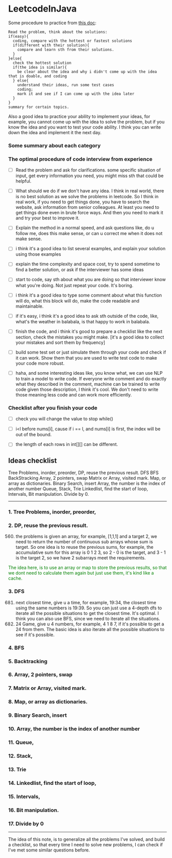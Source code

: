 # LeetcodeInJava

Some procedure to practice from [this doc](https://docs.google.com/document/d/1yxATCtTuv5ZgomU2AeL6luNwPWvHSBYSh7V8FLvtLM8/edit#):

```
Read the problem, think about the solutions:
if(easy){
  coding, compare with the hottest or fastest solutions
  if(different with their solution){
    compare and learn sth from their solutions.
  }
}else{
  check the hottest solution
  if(the idea is similar){
    be clear about the idea and why i didn't come up with the idea that is doable, and coding
  } else{
    understand their ideas, run some test cases
    coding;
    mark it and see if I can come up with the idea later
  }
}
summary for certain topics.
```

Also a good idea to practice your ability to implement your ideas, for example, you cannot come up with the idea to solve the problem, but if you know the idea and you want to test your code ability. I think you can write down the idea and implement it the next day.



### Some summary about each category



### The optimal procedure of code interview from experience

- [ ] Read the problem and ask for clarifications. some specific situation of input, get every information you need, you might miss sth that could be helpful.
- [ ] What should we do if we don't have any idea. I think in real world, there is no best solution as we solve the problems in leetcode. So I think in real work, if you need to get things done, you have to search the website, ask information from senior colleagues. At least you need to get things done even in brute force ways. And then you need to mark it and try your best to improve it.
- [ ] Explain the method in a normal speed, and ask questions like, do u follow me, does this make sense, or can u correct me when it does not make sense.
- [ ] i think it's a good idea to list several examples, and explain your solution using those examples
- [ ] explain the time complexity and space cost, try to spend sometime to find a better solution, or ask if the interviewer has some ideas
- [ ] start to code, say sth about what you are doing so that interviewer know what you're doing. Not just repeat your code. It's boring.  
- [ ] i think it's a good idea to type some comment about what this function will do, what this block will do, make the code readable and maintainable.
- [ ] if it's easy, i think it's a good idea to ask sth outside of the code, like, what's the weather in balabala, is that happy to work in balabala.
- [ ] finish the code, and i think it's good to prepare a checklist like the next section, check the mistakes you might make. [it's a good idea to collect your mistakes and sort them by frequency]
- [ ] build some test set or just simulate them through your code and check if it can work. Show them that you are used to write test code to make your code more robust.
- [ ] haha, and some interesting ideas like, you know what, we can use NLP to train a model to write code. If everyone write comment and do exactly what they described in the comment, machine can be trained to write code given those description, I think it's cool. We don't need to write those meaning less code and can work more efficiently.



### Checklist after you finish your code


- [ ] check you will change the value to stop while()
- [ ] i<l before nums[i], cause if i == l, and nums[i] is first, the index will be out of the bound.
- [ ] the length of each rows in int[][] can be different.


## Ideas checklist


Tree Problems, inorder, preorder,
DP, reuse the previous result.
DFS
BFS
BackStracking
Array, 2 pointers, swap
Matrix or Array, visited mark.
Map, or array as dictionaries.
Binary Search, insert
Array, the number is the index of another number
Queue,
Stack,
Trie
Linkedlist, find the start of loop,
Intervals,
Bit manipulation.
Divide by 0.


---

### 1. Tree Problems, inorder, preorder,

### 2. DP, reuse the previous result.

560. the problems is given an array, for example, [1,1,1] and a target 2,
we need to return the number of continuous sub arrays whose sum is target. So one idea is to reuse the previous sums,
for example, the accumulative sum for this array is 0 1 2 3, so 2 - 0 is the target, and 3 - 1 is the target 2, so we have 2 subarrays meet the requirements.

<font color=green>
The idea here, is to use an array or map to store the previous results, so that we dont need to calculate them again but just use them, it's kind like a cache.</font>



### 3. DFS

681. next closest time, give u a time, for example, 19:34, the closest time using the same numbers is 19:39.
So you can just use a 4-depth dfs to iterate all the possible situations to get the closest time. It's optimal.
I think you can also use BFS, since we need to iterate all the situations.
679. 24 Game, give u 4 numbers, for example, 4 1 8 7, if it's possible to get a 24 from them.
The basic idea is also iterate all the possible situations to see if it's possible.


### 4. BFS
### 5. Backtracking
### 6. Array, 2 pointers, swap
### 7. Matrix or Array, visited mark.
### 8. Map, or array as dictionaries.
### 9. Binary Search, insert
### 10. Array, the number is the index of another number
### 11. Queue,
### 12. Stack,
### 13. Trie
### 14. Linkedlist, find the start of loop,
### 15. Intervals,
### 16. Bit manipulation.
### 17. Divide by 0

----

The idea of this note, is to generalize all the problems I've solved, and build a checklist, so that every time I need to solve new problems, I can check if I've met some similar questions before.
